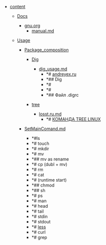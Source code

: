 - <a href = "E:\Node_projects\Node_Way\NBase\_Md\_Index\_Bash\content\cat.content\dir.content.md">content</a>
    - <a href = "E:\Node_projects\Node_Way\NBase\_Md\_Index\_Bash\content\Docs\cat.Docs\dir.Docs.md">Docs</a>
        - <a href = "E:\Node_projects\Node_Way\NBase\_Md\_Index\_Bash\content\Docs\gnu.org\cat.gnu.org\dir.gnu.org.md">gnu.org</a>
            - <a href = "E:\Node_projects\Node_Way\NBase\_Md\_Index\_Bash\content\Docs\gnu.org\manual.md">manual.md</a>
        
    
    - <a href = "E:\Node_projects\Node_Way\NBase\_Md\_Index\_Bash\content\Usage\cat.Usage\dir.Usage.md">Usage</a>
        - <a href = "E:\Node_projects\Node_Way\NBase\_Md\_Index\_Bash\content\Usage\Package_composition\cat.Package_composition\dir.Package_composition.md">Package_composition</a>
            - <a href = "E:\Node_projects\Node_Way\NBase\_Md\_Index\_Bash\content\Usage\Package_composition\Dig\cat.Dig\dir.Dig.md">Dig</a>
                - <a href = "E:\Node_projects\Node_Way\NBase\_Md\_Index\_Bash\content\Usage\Package_composition\Dig\dig_usage.md">dig_usage.md</a>
                    - *# [andreyex.ru](https://andreyex.ru/linux/komandy-linux-i-komandy-shell/kak-ispolzovat-komandu-dig-dlya-zaprosa-dns-v-linux/)
                    - *## Dig
                    - *#
                    - *#
                    - *## Файл .digrc
            
            - <a href = "E:\Node_projects\Node_Way\NBase\_Md\_Index\_Bash\content\Usage\Package_composition\tree\cat.tree\dir.tree.md">tree</a>
                - <a href = "E:\Node_projects\Node_Way\NBase\_Md\_Index\_Bash\content\Usage\Package_composition\tree\losst.ru.md">losst.ru.md</a>
                    - *# [КОМАНДА TREE LINUX](https://losst.ru/komanda-tree-linux)
            
        
        - <a href = "E:\Node_projects\Node_Way\NBase\_Md\_Index\_Bash\content\Usage\SetMainComand.md">SetMainComand.md</a>
            - *#ls
            - *# touch
            - *# mkdir
            - *# mv
            - *## mv as rename
            - *# cp (dubl + mv)
            - *# rm 
            - *# cat
            - *# (runtime start)
            - *## chmod 
            - *## sh
            - *# ps
            - *# man 
            - *# head
            - *# tail 
            - *# stdin
            - *# stdout
            - *# [less](less/___setcomand.md)
            - *# curl
            - *# grep
    
